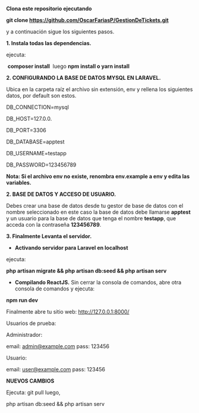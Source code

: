<b>Clona este repositorio ejecutando 

git clone https://github.com/OscarFariasP/GestionDeTickets.git</b>

y a continuación sigue los siguientes pasos.

<b> 1. Instala todas las dependencias.</b>

ejecuta:

 <b>composer install</b> 
 luego
 <b>npm install o yarn install</b> 

<b>2. CONFIGURANDO LA BASE DE DATOS MYSQL EN LARAVEL.</b>

Ubica en la carpeta raíz el archivo sin extensión, env y rellena los siguientes datos, por default son estos.

DB_CONNECTION=mysql

DB_HOST=127.0.0.

DB_PORT=3306

DB_DATABASE=apptest

DB_USERNAME=testapp

DB_PASSWORD=123456789


<b> Nota: Si el archivo env no existe, renombra env.example a env y edita las variables.</b>

<b> 2. BASE DE DATOS Y ACCESO DE USUARIO.</b>

Debes crear una base de datos desde tu gestor de base de datos con el nombre seleccionado en este caso la base de datos debe llamarse <b>apptest</b> y un usuario para la base de datos que tenga el nombre <b>testapp</b>, que acceda con la contraseña <b>123456789</b>.

<b>3. Finalmente Levanta el servidor. </b>

- <b>Activando servidor para Laravel en localhost</b>

ejecuta:

<b> php artisan migrate && php artisan db:seed && php artisan serv</b>

- <b>Compilando ReactJS.</b>
Sin cerrar la consola de comandos, abre otra consola de comandos y ejecuta:

<b>npm run dev</b>

Finalmente abre tu sitio web: http://127.0.0.1:8000/


Usuarios de prueba:

Administrador: 

email: admin@example.com
pass: 123456

Usuario:

email: user@example.com
pass: 123456


<b>NUEVOS CAMBIOS</b>

Ejecuta: git pull luego,

php artisan db:seed && php artisan serv

